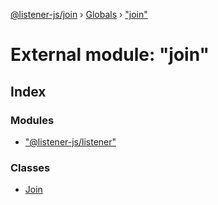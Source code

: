 [@listener-js/join](../README.md) › [Globals](../globals.md) › ["join"](_join_.md)

# External module: "join"

## Index

### Modules

* ["@listener-js/listener"](_join_.__listener_js_listener_.md)

### Classes

* [Join](../classes/_join_.join.md)
